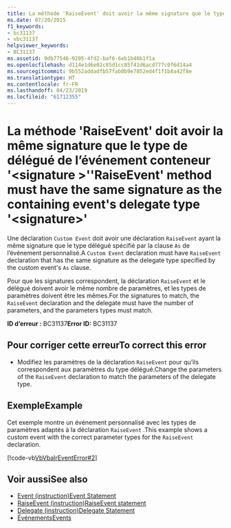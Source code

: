```yaml
---
title: La méthode 'RaiseEvent' doit avoir la même signature que le type de délégué de l’événement conteneur '<signature>'
ms.date: 07/20/2015
f1_keywords:
- bc31137
- vbc31137
helpviewer_keywords:
- BC31137
ms.assetid: 9db77546-9205-4fd2-baf6-6eb1b46b1f1a
ms.openlocfilehash: d114e1d6e02c85d1cc85f41d6acd777c0f6d14a4
ms.sourcegitcommit: 9b552addadfb57fab0b9e7852ed4f1f1b8a42f8e
ms.translationtype: HT
ms.contentlocale: fr-FR
ms.lasthandoff: 04/23/2019
ms.locfileid: "61712355"
---
```

# <a name="raiseevent-method-must-have-the-same-signature-as-the-containing-events-delegate-type-signature"></a><span data-ttu-id="15f0d-102">La méthode 'RaiseEvent' doit avoir la même signature que le type de délégué de l’événement conteneur '\<signature >'</span><span class="sxs-lookup"><span data-stu-id="15f0d-102">'RaiseEvent' method must have the same signature as the containing event's delegate type '\<signature>'</span></span>
<span data-ttu-id="15f0d-103">Une déclaration `Custom Event` doit avoir une déclaration `RaiseEvent` ayant la même signature que le type délégué spécifié par la clause `As` de l’événement personnalisé.</span><span class="sxs-lookup"><span data-stu-id="15f0d-103">A `Custom Event` declaration must have `RaiseEvent` declaration that has the same signature as the delegate type specified by the custom event's `As` clause.</span></span>  
  
 <span data-ttu-id="15f0d-104">Pour que les signatures correspondent, la déclaration `RaiseEvent` et le délégué doivent avoir le même nombre de paramètres, et les types de paramètres doivent être les mêmes.</span><span class="sxs-lookup"><span data-stu-id="15f0d-104">For the signatures to match, the `RaiseEvent` declaration and the delegate must have the number of parameters, and the parameters types must match.</span></span>  
  
 <span data-ttu-id="15f0d-105">**ID d’erreur :** BC31137</span><span class="sxs-lookup"><span data-stu-id="15f0d-105">**Error ID:** BC31137</span></span>  
  
## <a name="to-correct-this-error"></a><span data-ttu-id="15f0d-106">Pour corriger cette erreur</span><span class="sxs-lookup"><span data-stu-id="15f0d-106">To correct this error</span></span>  
  
- <span data-ttu-id="15f0d-107">Modifiez les paramètres de la déclaration `RaiseEvent` pour qu’ils correspondent aux paramètres du type délégué.</span><span class="sxs-lookup"><span data-stu-id="15f0d-107">Change the parameters of the `RaiseEvent` declaration to match the parameters of the delegate type.</span></span>  
  
## <a name="example"></a><span data-ttu-id="15f0d-108">Exemple</span><span class="sxs-lookup"><span data-stu-id="15f0d-108">Example</span></span>  
 <span data-ttu-id="15f0d-109">Cet exemple montre un événement personnalisé avec les types de paramètres adaptés à la déclaration `RaiseEvent` .</span><span class="sxs-lookup"><span data-stu-id="15f0d-109">This example shows a custom event with the correct parameter types for the `RaiseEvent` declaration.</span></span>  
  
 [!code-vb[VbVbalrEventError#2](~/samples/snippets/visualbasic/VS_Snippets_VBCSharp/VbVbalrEventError/VB/VbVbalrEventError.vb#2)]  
  
## <a name="see-also"></a><span data-ttu-id="15f0d-110">Voir aussi</span><span class="sxs-lookup"><span data-stu-id="15f0d-110">See also</span></span>

- [<span data-ttu-id="15f0d-111">Event (instruction)</span><span class="sxs-lookup"><span data-stu-id="15f0d-111">Event Statement</span></span>](../../visual-basic/language-reference/statements/event-statement.md)
- [<span data-ttu-id="15f0d-112">RaiseEvent (instruction)</span><span class="sxs-lookup"><span data-stu-id="15f0d-112">RaiseEvent statement</span></span>](~/docs/visual-basic/language-reference/statements/raiseevent-statement.md)
- [<span data-ttu-id="15f0d-113">Delegate (instruction)</span><span class="sxs-lookup"><span data-stu-id="15f0d-113">Delegate Statement</span></span>](../../visual-basic/language-reference/statements/delegate-statement.md)
- [<span data-ttu-id="15f0d-114">Événements</span><span class="sxs-lookup"><span data-stu-id="15f0d-114">Events</span></span>](../../visual-basic/programming-guide/language-features/events/index.md)
